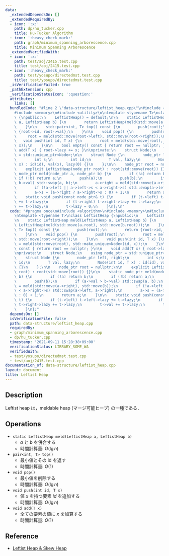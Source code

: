 ```yaml
---
data:
  _extendedDependsOn: []
  _extendedRequiredBy:
  - icon: ':x:'
    path: dp/hu_tucker.cpp
    title: Hu-Tucker Algorithm
  - icon: ':heavy_check_mark:'
    path: graph/minimum_spanning_arborescence.cpp
    title: Minimum Spanning Arborescence
  _extendedVerifiedWith:
  - icon: ':x:'
    path: test/aoj/2415.test.cpp
    title: test/aoj/2415.test.cpp
  - icon: ':heavy_check_mark:'
    path: test/yosupo/directedmst.test.cpp
    title: test/yosupo/directedmst.test.cpp
  _isVerificationFailed: true
  _pathExtension: cpp
  _verificationStatusIcon: ':question:'
  attributes:
    links: []
  bundledCode: "#line 2 \"data-structure/leftist_heap.cpp\"\n#include <algorithm>\n\
    #include <memory>\n#include <utility>\n\ntemplate <typename T>\nclass LeftistHeap\
    \ {\npublic:\n    LeftistHeap() = default;\n\n    static LeftistHeap meld(LeftistHeap\
    \ a, LeftistHeap b) {\n        return LeftistHeap(meld(std::move(a.root), std::move(b.root)));\n\
    \    }\n\n    std::pair<int, T> top() const {\n        push(root);\n        return\
    \ {root->id, root->val};\n    }\n\n    void pop() {\n        push(root);\n   \
    \     root = meld(std::move(root->left), std::move(root->right));\n    }\n\n \
    \   void push(int id, T x) {\n        root = meld(std::move(root), std::make_unique<Node>(id,\
    \ x));\n    }\n\n    bool empty() const { return root == nullptr; }\n\n    void\
    \ add(T x) { root->lazy += x; }\n\nprivate:\n    struct Node;\n    using node_ptr\
    \ = std::unique_ptr<Node>;\n\n    struct Node {\n        node_ptr left, right;\n\
    \        int s;\n        int id;\n        T val, lazy;\n        Node(int id, T\
    \ x) : id(id), val(x), lazy(0) {}\n    };\n\n    node_ptr root = nullptr;\n\n\
    \    explicit LeftistHeap(node_ptr root) : root(std::move(root)) {}\n\n    static\
    \ node_ptr meld(node_ptr a, node_ptr b) {\n        if (!a) return b;\n       \
    \ if (!b) return a;\n        push(a);\n        push(b);\n        if (a->val >\
    \ b->val) std::swap(a, b);\n        a->right = meld(std::move(a->right), std::move(b));\n\
    \        if (!a->left || a->left->s < a->right->s) std::swap(a->left, a->right);\n\
    \        a->s = (a->right ? a->right->s : 0) + 1;\n        return a;\n    }\n\n\
    \    static void push(const node_ptr& t) {\n        if (t->left) t->left->lazy\
    \ += t->lazy;\n        if (t->right) t->right->lazy += t->lazy;\n        t->val\
    \ += t->lazy;\n        t->lazy = 0;\n    }\n};\n"
  code: "#pragma once\n#include <algorithm>\n#include <memory>\n#include <utility>\n\
    \ntemplate <typename T>\nclass LeftistHeap {\npublic:\n    LeftistHeap() = default;\n\
    \n    static LeftistHeap meld(LeftistHeap a, LeftistHeap b) {\n        return\
    \ LeftistHeap(meld(std::move(a.root), std::move(b.root)));\n    }\n\n    std::pair<int,\
    \ T> top() const {\n        push(root);\n        return {root->id, root->val};\n\
    \    }\n\n    void pop() {\n        push(root);\n        root = meld(std::move(root->left),\
    \ std::move(root->right));\n    }\n\n    void push(int id, T x) {\n        root\
    \ = meld(std::move(root), std::make_unique<Node>(id, x));\n    }\n\n    bool empty()\
    \ const { return root == nullptr; }\n\n    void add(T x) { root->lazy += x; }\n\
    \nprivate:\n    struct Node;\n    using node_ptr = std::unique_ptr<Node>;\n\n\
    \    struct Node {\n        node_ptr left, right;\n        int s;\n        int\
    \ id;\n        T val, lazy;\n        Node(int id, T x) : id(id), val(x), lazy(0)\
    \ {}\n    };\n\n    node_ptr root = nullptr;\n\n    explicit LeftistHeap(node_ptr\
    \ root) : root(std::move(root)) {}\n\n    static node_ptr meld(node_ptr a, node_ptr\
    \ b) {\n        if (!a) return b;\n        if (!b) return a;\n        push(a);\n\
    \        push(b);\n        if (a->val > b->val) std::swap(a, b);\n        a->right\
    \ = meld(std::move(a->right), std::move(b));\n        if (!a->left || a->left->s\
    \ < a->right->s) std::swap(a->left, a->right);\n        a->s = (a->right ? a->right->s\
    \ : 0) + 1;\n        return a;\n    }\n\n    static void push(const node_ptr&\
    \ t) {\n        if (t->left) t->left->lazy += t->lazy;\n        if (t->right)\
    \ t->right->lazy += t->lazy;\n        t->val += t->lazy;\n        t->lazy = 0;\n\
    \    }\n};"
  dependsOn: []
  isVerificationFile: false
  path: data-structure/leftist_heap.cpp
  requiredBy:
  - graph/minimum_spanning_arborescence.cpp
  - dp/hu_tucker.cpp
  timestamp: '2021-09-11 15:28:38+09:00'
  verificationStatus: LIBRARY_SOME_WA
  verifiedWith:
  - test/yosupo/directedmst.test.cpp
  - test/aoj/2415.test.cpp
documentation_of: data-structure/leftist_heap.cpp
layout: document
title: Leftist Heap
---
```


## Description

Leftist heap は，meldable heap (マージ可能ヒープ) の一種である．

## Operations

- `static LeftistHeap meld(LeftistHeap a, LeftistHeap b)`
    - $a$ と $b$ を併合する
    - 時間計算量: $O(\lg n)$
- `pair<int, T> top()`
    - 最小値とその id を返す
    - 時間計算量: $O(1)$
- `void pop()`
    - 最小値を削除する
    - 時間計算量: $O(\lg n)$
- `void push(int id, T x)`
    - 値 $x$ を持つ要素 $id$ を追加する
    - 時間計算量: $O(\lg n)$
- `void add(T x)`
    - 全ての要素の値に $x$ を加算する
    - 時間計算量: $O(1)$

## Reference

- [Leftist Heap & Skew Heap](http://hos.ac/blog/#blog0001)